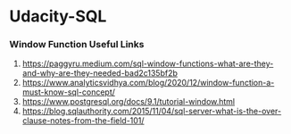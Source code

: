 # Udacity-SQL
### Window Function Useful Links
1. https://paggyru.medium.com/sql-window-functions-what-are-they-and-why-are-they-needed-bad2c135bf2b
2. https://www.analyticsvidhya.com/blog/2020/12/window-function-a-must-know-sql-concept/
3. https://www.postgresql.org/docs/9.1/tutorial-window.html
4. https://blog.sqlauthority.com/2015/11/04/sql-server-what-is-the-over-clause-notes-from-the-field-101/
